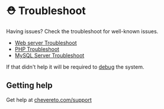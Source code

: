 # ⛑️ Troubleshoot

Having issues? Check the troubleshoot for well-known issues.

* [Web server Troubleshoot](../../application/stack/web-server.md#troubleshoot)
* [PHP Troubleshoot](../../application/stack/php.md#troubleshoot)
* [MySQL Server Troubleshoot](../../application/stack/mysql-server.md#troubleshoot)

If that didn't help it will be required to [debug](debug.md) the system.

## Getting help

Get help at [chevereto.com/support](https://chevereto.com/support)
